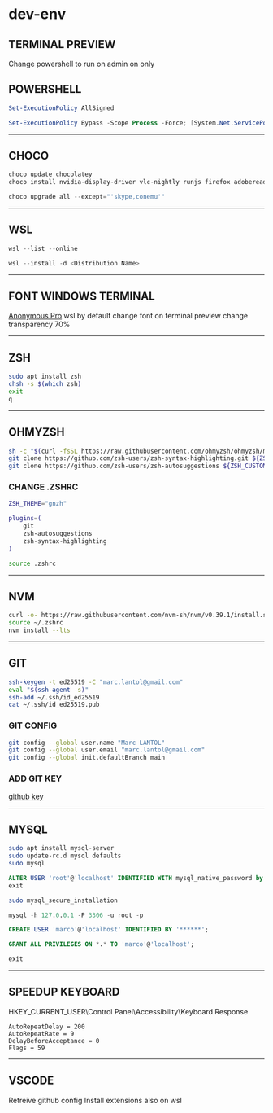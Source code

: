 # dev-env

## TERMINAL PREVIEW
Change powershell to run on admin on only

## POWERSHELL
```powershell
Set-ExecutionPolicy AllSigned
```
```powershell
Set-ExecutionPolicy Bypass -Scope Process -Force; [System.Net.ServicePointManager]::SecurityProtocol = [System.Net.ServicePointManager]::SecurityProtocol -bor 3072; iex ((New-Object System.Net.WebClient).DownloadString('https://community.chocolatey.org/install.ps1'))
```
___
## CHOCO
```powershell
choco update chocolatey
choco install nvidia-display-driver vlc-nightly runjs firefox adobereader ocenaudio powertoys dbeaver vscode
```

```powershell
choco upgrade all --except="'skype,conemu'"
```
___
## WSL

```powershell
wsl --list --online
```
```powershell
wsl --install -d <Distribution Name>
```
___
## FONT WINDOWS TERMINAL
[Anonymous Pro](https://www.marksimonson.com/fonts/view/anonymous-pro)
wsl by default
change font on terminal preview
change transparency 70%
___
## ZSH
```bash
sudo apt install zsh
chsh -s $(which zsh)
exit
q
```
___
## OHMYZSH

```bash
sh -c "$(curl -fsSL https://raw.githubusercontent.com/ohmyzsh/ohmyzsh/master/tools/install.sh)"
git clone https://github.com/zsh-users/zsh-syntax-highlighting.git ${ZSH_CUSTOM:-~/.oh-my-zsh/custom}/plugins/zsh-syntax-highlighting
git clone https://github.com/zsh-users/zsh-autosuggestions ${ZSH_CUSTOM:-~/.oh-my-zsh/custom}/plugins/zsh-autosuggestions
```
### CHANGE .ZSHRC
```bash
ZSH_THEME="gnzh"

plugins=(
    git
    zsh-autosuggestions
    zsh-syntax-highlighting
)
```
```bash
source .zshrc
```
___
## NVM
```bash
curl -o- https://raw.githubusercontent.com/nvm-sh/nvm/v0.39.1/install.sh | zsh
source ~/.zshrc
nvm install --lts
```
___
## GIT
```bash
ssh-keygen -t ed25519 -C "marc.lantol@gmail.com"
eval "$(ssh-agent -s)"
ssh-add ~/.ssh/id_ed25519
cat ~/.ssh/id_ed25519.pub
```

### GIT CONFIG
```bash
git config --global user.name "Marc LANTOL"
git config --global user.email "marc.lantol@gmail.com"
git config --global init.defaultBranch main
```

### ADD GIT KEY
[github key](https://github.com/settings/keys)
___
## MYSQL
```bash
sudo apt install mysql-server
sudo update-rc.d mysql defaults
sudo mysql
```
```sql
ALTER USER 'root'@'localhost' IDENTIFIED WITH mysql_native_password by '********';
exit
```
```bash
sudo mysql_secure_installation
```
```sql
mysql -h 127.0.0.1 -P 3306 -u root -p
```
```sql
CREATE USER 'marco'@'localhost' IDENTIFIED BY '******';
```
```sql
GRANT ALL PRIVILEGES ON *.* TO 'marco'@'localhost';
```
```sql
exit
```
___

## SPEEDUP KEYBOARD
HKEY_CURRENT_USER\Control Panel\Accessibility\Keyboard Response
```
AutoRepeatDelay = 200
AutoRepeatRate = 9
DelayBeforeAcceptance = 0
Flags = 59
```
___

## VSCODE
Retreive github config
Install extensions also on wsl

